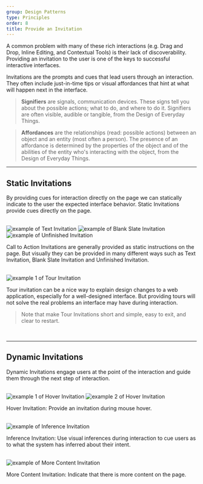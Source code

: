 ```yaml
---
group: Design Patterns
type: Principles
order: 8
title: Provide an Invitation
---
```


A common problem with many of these rich interactions (e.g. Drag and Drop, Inline Editing, and Contextual Tools) is their lack of discoverability. Providing an invitation to the user is one of the keys to successful interactive interfaces.

Invitations are the prompts and cues that lead users through an interaction. They often include just-in-time tips or visual affordances that hint at what will happen next in the interface.

> **Signifiers** are signals, communication devices. These signs tell you about the possible actions; what to do, and where to do it. Signifiers are often visible, audible or tangible, from the Design of Everyday Things.

> **Affordances** are the relationships (read: possible actions) between an object and an entity (most often a person). The presence of an affordance is determined by the properties of the object and of the abilities of the entity who's interacting with the object, from the Design of Everyday Things.

---

## Static Invitations

By providing cues for interaction directly on the page we can statically indicate to the user the expected interface behavior. Static Invitations provide cues directly on the page.

<br>

<ImagePreview>
<img class="preview-img" alt="example of Text Invitation" src="https://gw.alipayobjects.com/zos/rmsportal/ZeMSbCHmvWETbssJHRvo.png">
</ImagePreview>

<ImagePreview>
<img class="preview-img" alt="example of Blank Slate Invitation" src="https://gw.alipayobjects.com/zos/rmsportal/PHxVAFKncyXDCFUJInbB.png">
</ImagePreview>

<ImagePreview>
<img class="preview-img" alt="example of Unfinished Invitation" src="https://gw.alipayobjects.com/zos/rmsportal/ChvxJAQTwWbqzBnUBLec.png">
</ImagePreview>

Call to Action Invitations are generally provided as static instructions on the page. But visually they can be provided in many different ways such as Text Invitation, Blank Slate Invitation and Unfinished Invitation.

<br>

<ImagePreview>
<img class="preview-img" alt="example 1 of Tour Invitation" description="A few of tour points are provided when the user first logs in. Clicking the 'Got It' button leads the user to the next tour step." src="https://gw.alipayobjects.com/zos/rmsportal/dMrVeJJiaCLzoYfJrJKe.png">
</ImagePreview>

Tour invitation can be a nice way to explain design changes to a web application, especially for a well-designed interface. But providing tours will not solve the real problems an interface may have during interaction.

> Note that make Tour Invitations short and simple, easy to exit, and clear to restart.

<br>

---

## Dynamic Invitations

Dynamic Invitations engage users at the point of the interaction and guide them through the next step of interaction.

<br>

<ImagePreview>
<img class="preview-img" alt="example 1 of Hover Invitation" description="During mouse hover on the whole card, the clickable parts turn to blue hypertext." src="https://gw.alipayobjects.com/zos/rmsportal/ejvYAogJXLPqoMUqyvIV.png">
</ImagePreview>

<ImagePreview>
<img class="preview-img" alt="example 2 of Hover Invitation" description="During mouse hover, the button of &quot;Select this Template&quot; appears." src="https://gw.alipayobjects.com/zos/rmsportal/umGVwLlIJSmxaQXcjlbh.png">
</ImagePreview>

Hover Invitation: Provide an invitation during mouse hover.

<br>

<ImagePreview>
<img class="preview-img" alt="example of Inference Invitation" description="The system predicts that the user's interest in an article extends to a type of articles, and it provides an invitation after the user click &quot;like&quot;." src="https://gw.alipayobjects.com/zos/rmsportal/iuLdCuNQWCvYuTxxQUuL.png">
</ImagePreview>

Inference Invitation: Use visual inferences during interaction to cue users as to what the system has inferred about their intent.

<br>

<ImagePreview>
<img class="preview-img" alt="example of More Content Invitation" description="Use the left or right arrows to switch more content around Modal." src="https://os.alipayobjects.com/rmsportal/sOqYOydwQjLHqph.png">
</ImagePreview>

More Content Invitation: Indicate that there is more content on the page.

<br>
